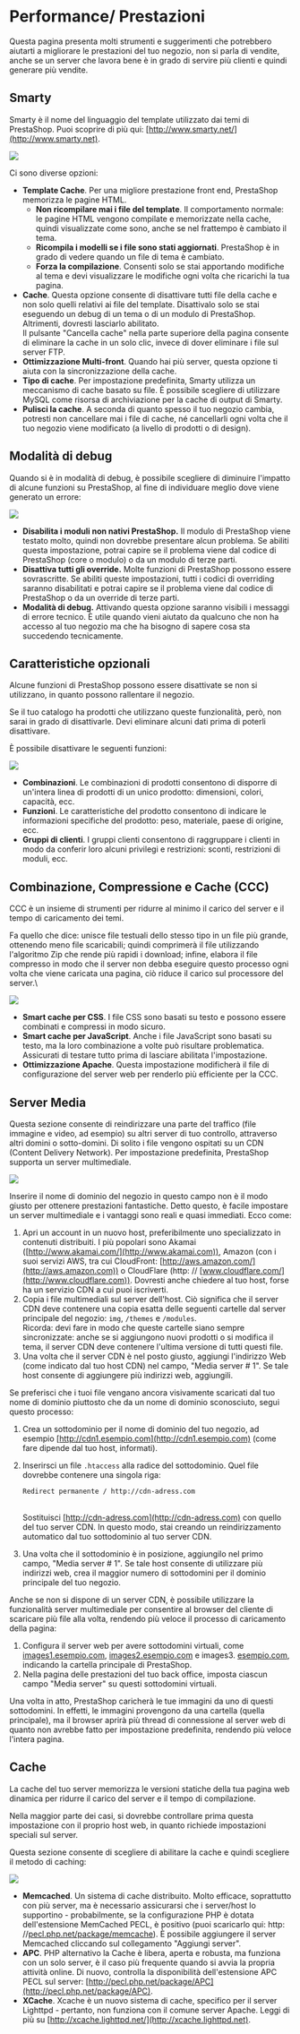 # Performance/ Prestazioni

Questa pagina presenta molti strumenti e suggerimenti che potrebbero aiutarti a migliorare le prestazioni del tuo negozio, non si parla di vendite, anche se un server che lavora bene è in grado di servire più clienti e quindi generare più vendite.

## Smarty <a href="#performance-prestazioni-smarty" id="performance-prestazioni-smarty"></a>

Smarty è il nome del linguaggio del template utilizzato dai temi di PrestaShop. Puoi scoprire di più qui: [http://www.smarty.net/](http://www.smarty.net).

![](../../../.gitbook/assets/54267389.png)

Ci sono diverse opzioni:

* **Template Cache**. Per una migliore prestazione front end, PrestaShop memorizza le pagine HTML.
  * **Non ricompilare mai i file del template**. Il comportamento normale: le pagine HTML vengono compilate e memorizzate nella cache, quindi visualizzate come sono, anche se nel frattempo è cambiato il tema.
  * **Ricompila i modelli se i file sono stati aggiornati**. PrestaShop è in grado di vedere quando un file di tema è cambiato.
  * **Forza la compilazione**. Consenti solo se stai apportando modifiche al tema e devi visualizzare le modifiche ogni volta che ricarichi la tua pagina.
* **Cache**. Questa opzione consente di disattivare tutti file della cache e non solo quelli relativi ai file del template. Disattivalo solo se stai eseguendo un debug di un tema o di un modulo di PrestaShop. Altrimenti, dovresti lasciarlo abilitato.\
  Il pulsante "Cancella cache" nella parte superiore della pagina consente di eliminare la cache in un solo clic, invece di dover eliminare i file sul server FTP.
* **Ottimizzazione Multi-front**. Quando hai più server, questa opzione ti aiuta con la sincronizzazione della cache.
* **Tipo di cache**. Per impostazione predefinita, Smarty utilizza un meccanismo di cache basato su file. È possibile scegliere di utilizzare MySQL come risorsa di archiviazione per la cache di output di Smarty.
* **Pulisci la cache**. A seconda di quanto spesso il tuo negozio cambia, potresti non cancellare mai i file di cache, né cancellarli ogni volta che il tuo negozio viene modificato (a livello di prodotti o di design).

## **Modalità di debug**

Quando si è in modalità di debug, è possibile scegliere di diminuire l'impatto di alcune funzioni su PrestaShop, al fine di individuare meglio dove viene generato un errore:

![](../../../.gitbook/assets/54267390.png)

* **Disabilita i moduli non nativi PrestaShop.** Il modulo di PrestaShop viene testato molto, quindi non dovrebbe presentare alcun problema. Se abiliti questa impostazione, potrai capire se il problema viene dal codice di PrestaShop (core o modulo) o da un modulo di terze parti.
* **Disattiva tutti gli override.** Molte funzioni di PrestaShop possono essere sovrascritte. Se abiliti queste impostazioni, tutti i codici di overriding saranno disabilitati e potrai capire se il problema viene dal codice di PrestaShop o da un override di terze parti.
* **Modalità di debug.** Attivando questa opzione saranno visibili i messaggi di errore tecnico. È utile quando vieni aiutato da qualcuno che non ha accesso al tuo negozio ma che ha bisogno di sapere cosa sta succedendo tecnicamente.

## Caratteristiche opzionali <a href="#performance-prestazioni-caratteristicheopzionali" id="performance-prestazioni-caratteristicheopzionali"></a>

Alcune funzioni di PrestaShop possono essere disattivate se non si utilizzano, in quanto possono rallentare il negozio.

Se il tuo catalogo ha prodotti che utilizzano queste funzionalità, però, non sarai in grado di disattivarle. Devi eliminare alcuni dati prima di poterli disattivare.

È possibile disattivare le seguenti funzioni:

![](../../../.gitbook/assets/54267391.png)

* **Combinazioni**. Le combinazioni di prodotti consentono di disporre di un'intera linea di prodotti di un unico prodotto: dimensioni, colori, capacità, ecc.
* **Funzioni**. Le caratteristiche del prodotto consentono di indicare le informazioni specifiche del prodotto: peso, materiale, paese di origine, ecc.
* **Gruppi di clienti**. I gruppi clienti consentono di raggruppare i clienti in modo da conferir loro alcuni privilegi e restrizioni: sconti, restrizioni di moduli, ecc.

## Combinazione, Compressione e Cache (CCC) <a href="#performance-prestazioni-combinazione-compressioneecache-ccc" id="performance-prestazioni-combinazione-compressioneecache-ccc"></a>

CCC è un insieme di strumenti per ridurre al minimo il carico del server e il tempo di caricamento dei temi.

Fa quello che dice: unisce file testuali dello stesso tipo in un file più grande, ottenendo meno file scaricabili; quindi comprimerà il file utilizzando l'algoritmo Zip che rende più rapidi i download; infine, elabora il file compresso in modo che il server non debba eseguire questo processo ogni volta che viene caricata una pagina, ciò riduce il carico sul processore del server.\


![](../../../.gitbook/assets/54267392.png)

* **Smart cache per CSS**. I file CSS sono basati su testo e possono essere combinati e compressi in modo sicuro.
* **Smart cache per JavaScript**. Anche i file JavaScript sono basati su testo, ma la loro combinazione a volte può risultare problematica. Assicurati di testare tutto prima di lasciare abilitata l'impostazione.
* **Ottimizzazione Apache**. Questa impostazione modificherà il file di configurazione del server web per renderlo più efficiente per la CCC.

## Server Media <a href="#performance-prestazioni-servermedia" id="performance-prestazioni-servermedia"></a>

Questa sezione consente di reindirizzare una parte del traffico (file immagine e video, ad esempio) su altri server di tuo controllo, attraverso altri domini o sotto-domini. Di solito i file vengono ospitati su un CDN (Content Delivery Network). Per impostazione predefinita, PrestaShop supporta un server multimediale.

![](../../../.gitbook/assets/54267393.png)

Inserire il nome di dominio del negozio in questo campo non è il modo giusto per ottenere prestazioni fantastiche. Detto questo, è facile impostare un server multimediale e i vantaggi sono reali e quasi immediati. Ecco come:

1. Apri un account in un nuovo host, preferibilmente uno specializzato in contenuti distribuiti. I più popolari sono Akamai ([http://www.akamai.com/](http://www.akamai.com)), Amazon (con i suoi servizi AWS, tra cui CloudFront: [http://aws.amazon.com/](http://aws.amazon.com)) o CloudFlare (http: // [www.cloudflare.com/](http://www.cloudflare.com)). Dovresti anche chiedere al tuo host, forse ha un servizio CDN a cui puoi iscriverti.
2. Copia i file multimediali sul server dell'host. Ciò significa che il server CDN deve contenere una copia esatta delle seguenti cartelle dal server principale del negozio: `img`, `/themes` e `/modules`.\
   Ricorda: devi fare in modo che queste cartelle siano sempre sincronizzate: anche se si aggiungono nuovi prodotti o si modifica il tema, il server CDN deve contenere l'ultima versione di tutti questi file.
3. Una volta che il server CDN è nel posto giusto, aggiungi l'indirizzo Web (come indicato dal tuo host CDN) nel campo, "Media server # 1". Se tale host consente di aggiungere più indirizzi web, aggiungili.

Se preferisci che i tuoi file vengano ancora visivamente scaricati dal tuo nome di dominio piuttosto che da un nome di dominio sconosciuto, segui questo processo:

1. Crea un sottodominio per il nome di dominio del tuo negozio, ad esempio [http://cdn1.esempio.com](http://cdn1.esempio.com) (come fare dipende dal tuo host, informati).
2.  Inserirsci un file `.htaccess`  alla radice del sottodominio. Quel file dovrebbe contenere una singola riga:

    ```
    Redirect permanente / http://cdn-adress.com
    ```

    \
    Sostituisci [http://cdn-adress.com](http://cdn-adress.com) con quello del tuo server CDN. In questo modo, stai creando un reindirizzamento automatico dal tuo sottodominio al tuo server CDN.
3. Una volta che il sottodominio è in posizione, aggiungilo nel primo campo, "Media server # 1". Se tale host consente di utilizzare più indirizzi web, crea il maggior numero di sottodomini per il dominio principale del tuo negozio.

Anche se non si dispone di un server CDN, è possibile utilizzare la funzionalità server multimediale per consentire al browser del cliente di scaricare più file alla volta, rendendo più veloce il processo di caricamento della pagina:

1. Configura il server web per avere sottodomini virtuali, come [images1.esempio.com](http://images1.esempio.com), [images2.esempio.com](http://images2.esempio.com) e images3. [esempio.com](http://esempio.com), indicando la cartella principale di PrestaShop.
2. Nella pagina delle prestazioni del tuo back office, imposta ciascun campo "Media server" su questi sottodomini virtuali.

Una volta in atto, PrestaShop caricherà le tue immagini da uno di questi sottodomini. In effetti, le immagini provengono da una cartella (quella principale), ma il browser aprirà più thread di connessione al server web di quanto non avrebbe fatto per impostazione predefinita, rendendo più veloce l'intera pagina.

## Cache <a href="#performance-prestazioni-cache" id="performance-prestazioni-cache"></a>

La cache del tuo server memorizza le versioni statiche della tua pagina web dinamica per ridurre il carico del server e il tempo di compilazione.

Nella maggior parte dei casi, si dovrebbe controllare prima questa impostazione con il proprio host web, in quanto richiede impostazioni speciali sul server.

Questa sezione consente di scegliere di abilitare la cache e quindi scegliere il metodo di caching:

![](../../../.gitbook/assets/54267394.png)

* **Memcached**. Un sistema di cache distribuito. Molto efficace, soprattutto con più server, ma è necessario assicurarsi che i server/host lo supportino - probabilmente, se la configurazione PHP è dotata dell'estensione MemCached PECL, è positivo (puoi scaricarlo qui: http: //[pecl.php.net/package/memcache](http://pecl.php.net/package/memcache)). È possibile aggiungere il server Memcached cliccando sul collegamento "Aggiungi server".
* **APC**. PHP alternativo la Cache è libera, aperta e robusta, ma funziona con un solo server, è il caso più frequente quando si avvia la propria attività online. Di nuovo, controlla la disponibilità dell'estensione APC PECL sul server: [http://pecl.php.net/package/APC](http://pecl.php.net/package/APC).
* **XCache**. Xcache è un nuovo sistema di cache, specifico per il server Lighttpd - pertanto, non funziona con il comune server Apache. Leggi di più su [http://xcache.lighttpd.net/](http://xcache.lighttpd.net).
